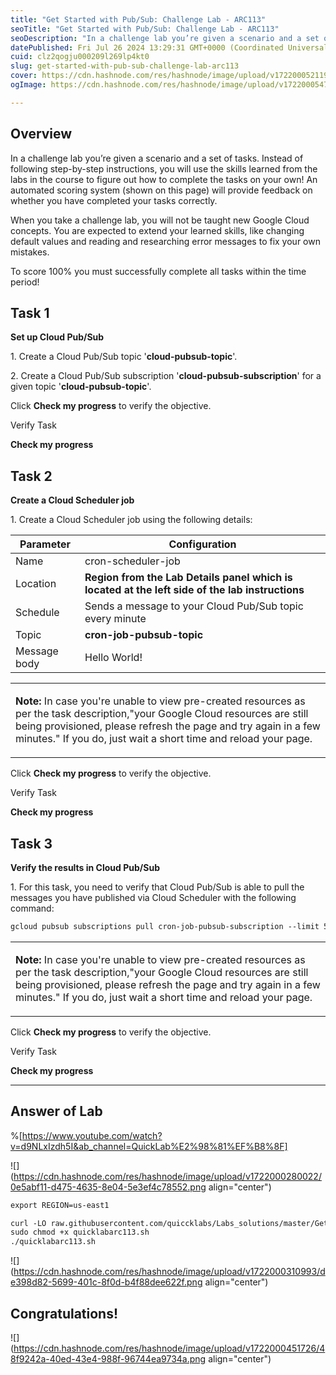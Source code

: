 ```yaml
---
title: "Get Started with Pub/Sub: Challenge Lab - ARC113"
seoTitle: "Get Started with Pub/Sub: Challenge Lab - ARC113"
seoDescription: "In a challenge lab you’re given a scenario and a set of tasks. Instead of following step-by-step instructions, you will use the skills learned from the labs"
datePublished: Fri Jul 26 2024 13:29:31 GMT+0000 (Coordinated Universal Time)
cuid: clz2qogju000209l269lp4kt0
slug: get-started-with-pub-sub-challenge-lab-arc113
cover: https://cdn.hashnode.com/res/hashnode/image/upload/v1722000521196/d4e91078-0a5b-4b4d-8970-31acff692a3f.png
ogImage: https://cdn.hashnode.com/res/hashnode/image/upload/v1722000547023/0204a2ae-84ba-40fb-901a-1e94b28b49bf.png

---
```


## **Overview**

In a challenge lab you’re given a scenario and a set of tasks. Instead of following step-by-step instructions, you will use the skills learned from the labs in the course to figure out how to complete the tasks on your own! An automated scoring system (shown on this page) will provide feedback on whether you have completed your tasks correctly.

When you take a challenge lab, you will not be taught new Google Cloud concepts. You are expected to extend your learned skills, like changing default values and reading and researching error messages to fix your own mistakes.

To score 100% you must successfully complete all tasks within the time period!

## **Task 1**

**Set up Cloud Pub/Sub**

1\. Create a Cloud Pub/Sub topic '**cloud-pubsub-topic**'.

2\. Create a Cloud Pub/Sub subscription '**cloud-pubsub-subscription**' for a given topic '**cloud-pubsub-topic**'.

Click **Check my progress** to verify the objective.

Verify Task

**Check my progress**

## **Task 2**

**Create a Cloud Scheduler job**

1\. Create a Cloud Scheduler job using the following details:

| Parameter | Configuration |
| --- | --- |
| Name | cron-scheduler-job |
| Location | **Region from the Lab Details panel which is located at the left side of the lab instructions** |
| Schedule | Sends a message to your Cloud Pub/Sub topic every minute |
| Topic | **cron-job-pubsub-topic** |
| Message body | Hello World! |

<table><tbody><tr><td colspan="1" rowspan="1"><p><strong>Note: </strong>In case you're unable to view pre-created resources as per the task description,"your Google Cloud resources are still being provisioned, please refresh the page and try again in a few minutes." If you do, just wait a short time and reload your page.</p></td></tr></tbody></table>

Click **Check my progress** to verify the objective.

Verify Task

**Check my progress**

## **Task 3**

**Verify the results in Cloud Pub/Sub**

1\. For this task, you need to verify that Cloud Pub/Sub is able to pull the messages you have published via Cloud Scheduler with the following command:

```apache
gcloud pubsub subscriptions pull cron-job-pubsub-subscription --limit 5
```

<table><tbody><tr><td colspan="1" rowspan="1"><p><strong>Note: </strong>In case you're unable to view pre-created resources as per the task description,"your Google Cloud resources are still being provisioned, please refresh the page and try again in a few minutes." If you do, just wait a short time and reload your page.</p></td></tr></tbody></table>

Click **Check my progress** to verify the objective.

Verify Task

**Check my progress**

---

## Answer of Lab

%[https://www.youtube.com/watch?v=d9NLxIzdh5I&ab_channel=QuickLab%E2%98%81%EF%B8%8F] 

![](https://cdn.hashnode.com/res/hashnode/image/upload/v1722000280022/0e5abf11-d475-4635-8e04-5e3ef4c78552.png align="center")

```apache
export REGION=us-east1
```

```apache
curl -LO raw.githubusercontent.com/quiccklabs/Labs_solutions/master/Get%20Started%20with%20PubSub%20Challenge%20Lab/quicklabarc113.sh
sudo chmod +x quicklabarc113.sh
./quicklabarc113.sh
```

![](https://cdn.hashnode.com/res/hashnode/image/upload/v1722000310993/de398d82-5699-401c-8f0d-b4f88dee622f.png align="center")

## **Congratulations!**

![](https://cdn.hashnode.com/res/hashnode/image/upload/v1722000451726/48f9242a-40ed-43e4-988f-96744ea9734a.png align="center")